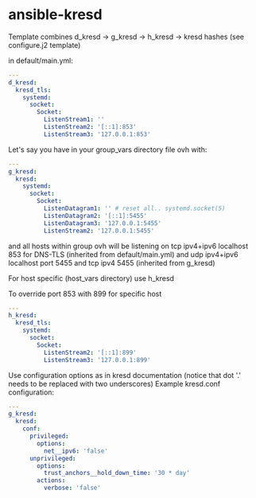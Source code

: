 # ansible-kresd

Template combines d_kresd -> g_kresd -> h_kresd -> kresd hashes (see configure.j2 template)


in default/main.yml:
```yaml
---
d_kresd:
  kresd_tls:
    systemd:
      socket:
        Socket:
          ListenStream1: ''
          ListenStream2: '[::1]:853'
          ListenStream3: '127.0.0.1:853'
```   

Let's say you have in your group_vars directory file ovh with:
```yaml
---
g_kresd:
  kresd:
    systemd:
      socket:
        Socket:
          ListenDatagram1: '' # reset all.. systemd.socket(5)
          ListenDatagram2: '[::1]:5455'
          ListenDatagram3: '127.0.0.1:5455'
          ListenStream2: '127.0.0.1:5455'
```
and all hosts within group ovh will be listening on tcp ipv4+ipv6 localhost 853 for DNS-TLS
(inherited from default/main.yml) and udp ipv4+ipv6 localhost port 5455 and tcp ipv4 5455 (inherited from g_kresd)

For host specific (host_vars directory) use h_kresd

To override port 853 with 899 for specific host
```yaml
---
h_kresd:
  kresd_tls:
    systemd:
      socket:
        Socket:
          ListenStream2: '[::1]:899'
          ListenStream3: '127.0.0.1:899'
```

Use configuration options as in kresd documentation
(notice that dot '.' needs to be replaced with two underscores)
Example kresd.conf configuration:
```yaml
---
g_kresd:
  kresd:
    conf:
      privileged:
        options:
          net__ipv6: 'false'
      unprivileged:
        options:
          trust_anchors__hold_down_time: '30 * day'
        actions:
          verbose: 'false'
```
